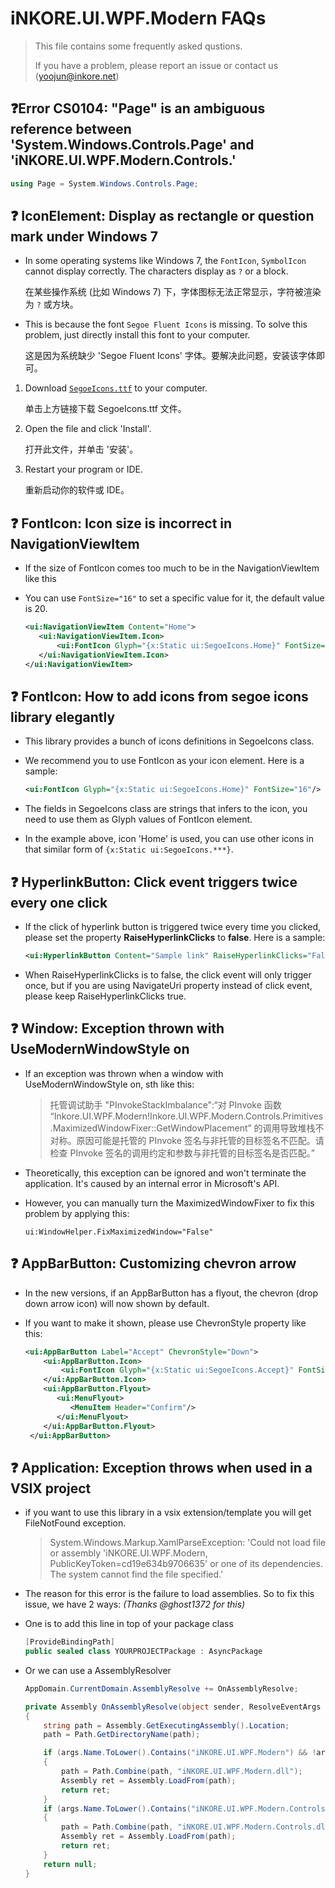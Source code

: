 
# iNKORE.UI.WPF.Modern FAQs

>
> This file contains some frequently asked qustions.
>
> If you have a problem, please report an issue or contact us (yoojun@inkore.net)

## ❓Error CS0104: "Page" is an ambiguous reference between 'System.Windows.Controls.Page' and 'iNKORE.UI.WPF.Modern.Controls.'

```c#
using Page = System.Windows.Controls.Page;
```

## ❓ IconElement: Display as rectangle or question mark under Windows 7

- In some operating systems like Windows 7, the `FontIcon`, `SymbolIcon` cannot display correctly. The characters display as `?` or a block.

  在某些操作系统 (比如 Windows 7) 下，字体图标无法正常显示，字符被渲染为 `?` 或方块。

- This is because the font `Segoe Fluent Icons` is missing. To solve this problem, just directly install this font to your computer.

   这是因为系统缺少 'Segoe Fluent Icons' 字体。要解决此问题，安装该字体即可。
   
1. Download [`SegoeIcons.ttf`](https://github.com/InkoreStudios/UI.WPF.Modern/raw/main/assets/fonts/SegoeIcons.ttf) to your computer.

   单击上方链接下载 SegoeIcons.ttf 文件。

2. Open the file and click 'Install'.

   打开此文件，并单击 '安装'。

3. Restart your program or IDE.

   重新启动你的软件或 IDE。

## ❓ FontIcon: Icon size is incorrect in NavigationViewItem

- If the size of FontIcon comes too much to be in the NavigationViewItem like this


- You can use `FontSize="16"` to set a specific value for it, the default value is 20.

   ```xml
  <ui:NavigationViewItem Content="Home">
      <ui:NavigationViewItem.Icon>
          <ui:FontIcon Glyph="{x:Static ui:SegoeIcons.Home}" FontSize="16"/>
      </ui:NavigationViewItem.Icon>
  </ui:NavigationViewItem>
  ```

## ❓ FontIcon: How to add icons from segoe icons library elegantly

- This library provides a bunch of icons definitions in SegoeIcons class.

- We recommend you to use FontIcon as your icon element. Here is a sample:

   ```xml
   <ui:FontIcon Glyph="{x:Static ui:SegoeIcons.Home}" FontSize="16"/>
   ```

- The fields in SegoeIcons class are strings that infers to the icon, you need to use them as Glyph values of FontIcon element. 

- In the example above, icon 'Home' is used, you can use other icons in that similar form of `{x:Static ui:SegoeIcons.***}`.


## ❓ HyperlinkButton: Click event triggers twice every one click

- If the click of hyperlink button is triggered twice every time you clicked, please set the property **RaiseHyperlinkClicks** to **false**. Here is a sample:

   ```xml
   <ui:HyperlinkButton Content="Sample link" RaiseHyperlinkClicks="False" Click="HyperlinkButton_Click"/>
   ```

- When RaiseHyperlinkClicks is to false, the click event will only trigger once, but if you are using NavigateUri property instead of click event, please keep RaiseHyperlinkClicks true.

## ❓ Window: Exception thrown with UseModernWindowStyle on

- If an exception was thrown when a window with UseModernWindowStyle on, sth like this:

  > 托管调试助手 "PInvokeStackImbalance":“对 PInvoke 函数 “Inkore.UI.WPF.Modern!Inkore.UI.WPF.Modern.Controls.Primitives.MaximizedWindowFixer::GetWindowPlacement” 的调用导致堆栈不对称。原因可能是托管的 PInvoke 签名与非托管的目标签名不匹配。请检查 PInvoke 签名的调用约定和参数与非托管的目标签名是否匹配。”

- Theoretically, this exception can be ignored and won't terminate the application. It's caused by an internal error in Microsoft's API.

- However, you can manually turn the MaximizedWindowFixer to fix this problem by applying this:

  ```
  ui:WindowHelper.FixMaximizedWindow="False"
  ```

## ❓ AppBarButton: Customizing chevron arrow

- In the new versions, if an AppBarButton has a flyout, the chevron (drop down arrow icon) will now shown by default.

- If you want to make it shown, please use ChevronStyle property like this:

  ```xml
  <ui:AppBarButton Label="Accept" ChevronStyle="Down">
      <ui:AppBarButton.Icon>
          <ui:FontIcon Glyph="{x:Static ui:SegoeIcons.Accept}" FontSize="16"/>
      </ui:AppBarButton.Icon>
      <ui:AppBarButton.Flyout>
         <ui:MenuFlyout>
            <MenuItem Header="Confirm"/>
         </ui:MenuFlyout>
      </ui:AppBarButton.Flyout>
   </ui:AppBarButton>
  
  ```

## ❓ Application: Exception throws when used in a VSIX project

- if you want to use this library in a vsix extension/template you will get FileNotFound exception.

  > System.Windows.Markup.XamlParseException: 'Could not load file or assembly 'iNKORE.UI.WPF.Modern, PublicKeyToken=cd19e634b9706635' or one of its dependencies. The system cannot find the file specified.'

- The reason for this error is the failure to load assemblies. So to fix this issue, we have 2 ways: *(Thanks @ghost1372 for this)*

- One is to add this line in top of your package class

   ```csharp
   [ProvideBindingPath]
   public sealed class YOURPROJECTPackage : AsyncPackage
   ```

- Or we can use a AssemblyResolver

   ```csharp
  AppDomain.CurrentDomain.AssemblyResolve += OnAssemblyResolve;
  
  private Assembly OnAssemblyResolve(object sender, ResolveEventArgs args)
  {
       string path = Assembly.GetExecutingAssembly().Location;
       path = Path.GetDirectoryName(path);
  
       if (args.Name.ToLower().Contains("iNKORE.UI.WPF.Modern") && !args.Name.ToLower().Contains("iNKORE.UI.WPF.Modern.Controls"))
       {
           path = Path.Combine(path, "iNKORE.UI.WPF.Modern.dll");
           Assembly ret = Assembly.LoadFrom(path);
           return ret;
       }
       if (args.Name.ToLower().Contains("iNKORE.UI.WPF.Modern.Controls"))
       {
           path = Path.Combine(path, "iNKORE.UI.WPF.Modern.Controls.dll");
           Assembly ret = Assembly.LoadFrom(path);
           return ret;
       }
       return null;
  }
  ```